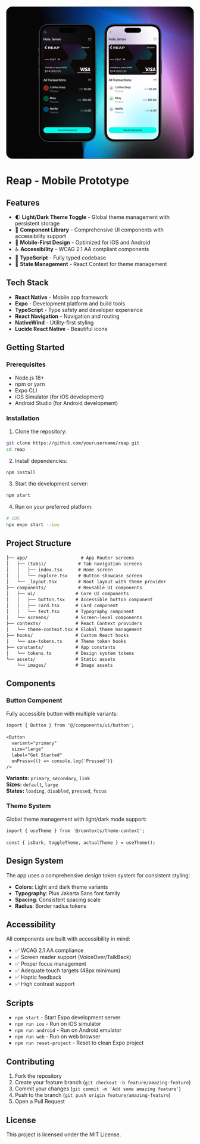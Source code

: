 ![Reap Banner](https://github.com/hellojulian/reap/blob/main/banner.png?raw=true)

# Reap - Mobile Prototype

## Features

- 🌓 **Light/Dark Theme Toggle** - Global theme management with persistent storage
- 🎨 **Component Library** - Comprehensive UI components with accessibility support
- 📱 **Mobile-First Design** - Optimized for iOS and Android
- ♿ **Accessibility** - WCAG 2.1 AA compliant components
- 🎯 **TypeScript** - Fully typed codebase
- 🔄 **State Management** - React Context for theme management

## Tech Stack

- **React Native** - Mobile app framework
- **Expo** - Development platform and build tools
- **TypeScript** - Type safety and developer experience
- **React Navigation** - Navigation and routing
- **NativeWind** - Utility-first styling
- **Lucide React Native** - Beautiful icons

## Getting Started

### Prerequisites

- Node.js 18+ 
- npm or yarn
- Expo CLI
- iOS Simulator (for iOS development)
- Android Studio (for Android development)

### Installation

1. Clone the repository:
```bash
git clone https://github.com/yourusername/reap.git
cd reap
```

2. Install dependencies:
```bash
npm install
```

3. Start the development server:
```bash
npm start
```

4. Run on your preferred platform:
```bash
# iOS
npx expo start --ios
```

## Project Structure

```
├── app/                    # App Router screens
│   ├── (tabs)/            # Tab navigation screens
│   │   ├── index.tsx      # Home screen
│   │   └── explore.tsx    # Button showcase screen
│   └── _layout.tsx        # Root layout with theme provider
├── components/            # Reusable UI components
│   ├── ui/               # Core UI components
│   │   ├── button.tsx    # Accessible button component
│   │   ├── card.tsx      # Card component
│   │   └── text.tsx      # Typography component
│   └── screens/          # Screen-level components
├── contexts/             # React Context providers
│   └── theme-context.tsx # Global theme management
├── hooks/                # Custom React hooks
│   └── use-tokens.ts     # Theme token hooks
├── constants/            # App constants
│   └── tokens.ts         # Design system tokens
└── assets/               # Static assets
    └── images/           # Image assets
```

## Components

### Button Component

Fully accessible button with multiple variants:

```tsx
import { Button } from '@/components/ui/button';

<Button 
  variant="primary" 
  size="large"
  label="Get Started"
  onPress={() => console.log('Pressed')}
/>
```

**Variants:** `primary`, `secondary`, `link`  
**Sizes:** `default`, `large`  
**States:** `loading`, `disabled`, `pressed`, `focus`

### Theme System

Global theme management with light/dark mode support:

```tsx
import { useTheme } from '@/contexts/theme-context';

const { isDark, toggleTheme, actualTheme } = useTheme();
```

## Design System

The app uses a comprehensive design token system for consistent styling:

- **Colors**: Light and dark theme variants
- **Typography**: Plus Jakarta Sans font family  
- **Spacing**: Consistent spacing scale
- **Radius**: Border radius tokens

## Accessibility

All components are built with accessibility in mind:

- ✅ WCAG 2.1 AA compliance
- ✅ Screen reader support (VoiceOver/TalkBack)
- ✅ Proper focus management
- ✅ Adequate touch targets (48px minimum)
- ✅ Haptic feedback
- ✅ High contrast support

## Scripts

- `npm start` - Start Expo development server
- `npm run ios` - Run on iOS simulator
- `npm run android` - Run on Android emulator  
- `npm run web` - Run on web browser
- `npm run reset-project` - Reset to clean Expo project

## Contributing

1. Fork the repository
2. Create your feature branch (`git checkout -b feature/amazing-feature`)
3. Commit your changes (`git commit -m 'Add some amazing feature'`)
4. Push to the branch (`git push origin feature/amazing-feature`)
5. Open a Pull Request

## License

This project is licensed under the MIT License.
